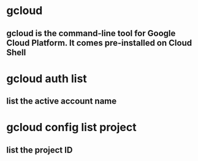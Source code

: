 # gcloud

## gcloud is the command-line tool for Google Cloud Platform. It comes pre-installed on Cloud Shell

# gcloud auth list

## list the active account name

# gcloud config list project

## list the project ID
